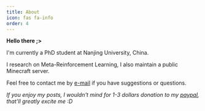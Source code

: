 ```yaml
---
title: About
icon: fas fa-info
order: 4
---
```


**Hello there ;>** 

I'm currently a PhD student at Nanjing University, China.

I research on Meta-Reinforcement Learning, I also maintain a public Minecraft server.

Feel free to contact me by [e-mail](yiyuiii@yiyuiii.top) if you have suggestions or questions.



*If you enjoy my posts, I wouldn't mind for 1-3 dollars donation to my [paypal](https://paypal.me/yiyuiii), that'll greatly excite me :D* 